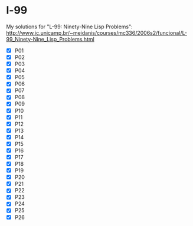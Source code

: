# l-99
My solutions for "L-99: Ninety-Nine Lisp Problems": <http://www.ic.unicamp.br/~meidanis/courses/mc336/2006s2/funcional/L-99_Ninety-Nine_Lisp_Problems.html>

- [x] P01
- [x] P02
- [x] P03
- [x] P04
- [x] P05
- [x] P06
- [x] P07
- [x] P08
- [x] P09
- [x] P10
- [x] P11
- [x] P12
- [x] P13
- [x] P14
- [x] P15
- [x] P16
- [x] P17
- [x] P18
- [x] P19
- [x] P20
- [x] P21
- [x] P22
- [x] P23
- [x] P24
- [x] P25
- [x] P26
